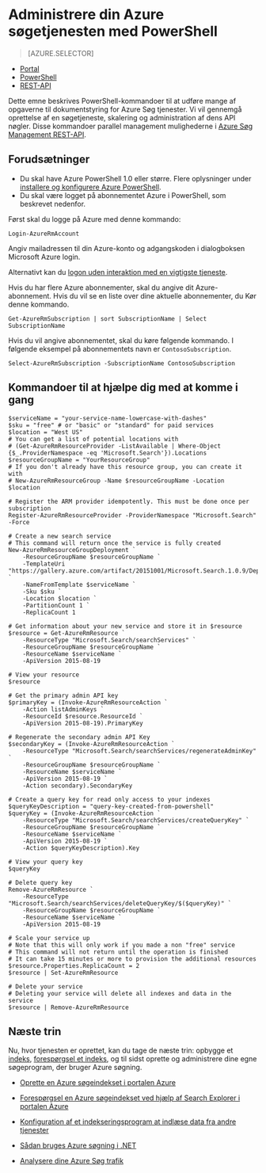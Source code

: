 <properties 
    pageTitle="Administrer Azure søgning med Powershell-scripts | Microsoft Azure | Hostet skyen search-tjenesten" 
    description="Administrere din Azure søgetjenesten med PowerShell-scripts. Oprette eller opdatere en Azure Search-tjenesten og administrere Azure Søg administrator taster" 
    services="search" 
    documentationCenter="" 
    authors="seansaleh" 
    manager="mblythe" 
    editor=""
    tags="azure-resource-manager"/>

<tags 
    ms.service="search" 
    ms.devlang="na" 
    ms.workload="search" 
    ms.topic="article" 
    ms.tgt_pltfrm="powershell" 
    ms.date="08/15/2016" 
    ms.author="seasa"/>

# <a name="manage-your-azure-search-service-with-powershell"></a>Administrere din Azure søgetjenesten med PowerShell
> [AZURE.SELECTOR]
- [Portal](search-manage.md)
- [PowerShell](search-manage-powershell.md)
- [REST-API](search-get-started-management-api.md)

Dette emne beskrives PowerShell-kommandoer til at udføre mange af opgaverne til dokumentstyring for Azure Søg tjenester. Vi vil gennemgå oprettelse af en søgetjeneste, skalering og administration af dens API nøgler.
Disse kommandoer parallel management mulighederne i [Azure Søg Management REST-API](http://msdn.microsoft.com/library/dn832684.aspx).

## <a name="prerequisites"></a>Forudsætninger
 
- Du skal have Azure PowerShell 1.0 eller større. Flere oplysninger under [installere og konfigurere Azure PowerShell](../powershell-install-configure.md).
- Du skal være logget på abonnementet Azure i PowerShell, som beskrevet nedenfor.

Først skal du logge på Azure med denne kommando:

    Login-AzureRmAccount

Angiv mailadressen til din Azure-konto og adgangskoden i dialogboksen Microsoft Azure login.

Alternativt kan du [logon uden interaktion med en vigtigste tjeneste](../resource-group-authenticate-service-principal.md).

Hvis du har flere Azure abonnementer, skal du angive dit Azure-abonnement. Hvis du vil se en liste over dine aktuelle abonnementer, du Kør denne kommando.

    Get-AzureRmSubscription | sort SubscriptionName | Select SubscriptionName

Hvis du vil angive abonnementet, skal du køre følgende kommando. I følgende eksempel på abonnementets navn er `ContosoSubscription`.

    Select-AzureRmSubscription -SubscriptionName ContosoSubscription

## <a name="commands-to-help-you-get-started"></a>Kommandoer til at hjælpe dig med at komme i gang

    $serviceName = "your-service-name-lowercase-with-dashes"
    $sku = "free" # or "basic" or "standard" for paid services
    $location = "West US"
    # You can get a list of potential locations with
    # (Get-AzureRmResourceProvider -ListAvailable | Where-Object {$_.ProviderNamespace -eq 'Microsoft.Search'}).Locations
    $resourceGroupName = "YourResourceGroup" 
    # If you don't already have this resource group, you can create it with 
    # New-AzureRmResourceGroup -Name $resourceGroupName -Location $location

    # Register the ARM provider idempotently. This must be done once per subscription
    Register-AzureRmResourceProvider -ProviderNamespace "Microsoft.Search" -Force

    # Create a new search service
    # This command will return once the service is fully created
    New-AzureRmResourceGroupDeployment `
        -ResourceGroupName $resourceGroupName `
        -TemplateUri "https://gallery.azure.com/artifact/20151001/Microsoft.Search.1.0.9/DeploymentTemplates/searchServiceDefaultTemplate.json" `
        -NameFromTemplate $serviceName `
        -Sku $sku `
        -Location $location `
        -PartitionCount 1 `
        -ReplicaCount 1
    
    # Get information about your new service and store it in $resource
    $resource = Get-AzureRmResource `
        -ResourceType "Microsoft.Search/searchServices" `
        -ResourceGroupName $resourceGroupName `
        -ResourceName $serviceName `
        -ApiVersion 2015-08-19
    
    # View your resource
    $resource
    
    # Get the primary admin API key
    $primaryKey = (Invoke-AzureRmResourceAction `
        -Action listAdminKeys `
        -ResourceId $resource.ResourceId `
        -ApiVersion 2015-08-19).PrimaryKey

    # Regenerate the secondary admin API Key
    $secondaryKey = (Invoke-AzureRmResourceAction `
        -ResourceType "Microsoft.Search/searchServices/regenerateAdminKey" `
        -ResourceGroupName $resourceGroupName `
        -ResourceName $serviceName `
        -ApiVersion 2015-08-19 `
        -Action secondary).SecondaryKey

    # Create a query key for read only access to your indexes
    $queryKeyDescription = "query-key-created-from-powershell"
    $queryKey = (Invoke-AzureRmResourceAction `
        -ResourceType "Microsoft.Search/searchServices/createQueryKey" `
        -ResourceGroupName $resourceGroupName `
        -ResourceName $serviceName `
        -ApiVersion 2015-08-19 `
        -Action $queryKeyDescription).Key
    
    # View your query key
    $queryKey

    # Delete query key
    Remove-AzureRmResource `
        -ResourceType "Microsoft.Search/searchServices/deleteQueryKey/$($queryKey)" `
        -ResourceGroupName $resourceGroupName `
        -ResourceName $serviceName `
        -ApiVersion 2015-08-19
        
    # Scale your service up
    # Note that this will only work if you made a non "free" service
    # This command will not return until the operation is finished
    # It can take 15 minutes or more to provision the additional resources
    $resource.Properties.ReplicaCount = 2
    $resource | Set-AzureRmResource
    
    # Delete your service
    # Deleting your service will delete all indexes and data in the service
    $resource | Remove-AzureRmResource
    
## <a name="next-steps"></a>Næste trin
    
Nu, hvor tjenesten er oprettet, kan du tage de næste trin: opbygge et [indeks](search-what-is-an-index.md), [forespørgsel et indeks](search-query-overview.md), og til sidst oprette og administrere dine egne søgeprogram, der bruger Azure søgning.

- [Oprette en Azure søgeindekset i portalen Azure](search-create-index-portal.md)

- [Forespørgsel en Azure søgeindekset ved hjælp af Search Explorer i portalen Azure](search-explorer.md)

- [Konfiguration af et indekseringsprogram at indlæse data fra andre tjenester](search-indexer-overview.md)

- [Sådan bruges Azure søgning i .NET](search-howto-dotnet-sdk.md)

- [Analysere dine Azure Søg trafik](search-traffic-analytics.md)
